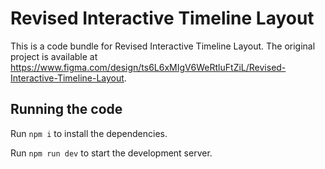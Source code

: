 
  # Revised Interactive Timeline Layout

  This is a code bundle for Revised Interactive Timeline Layout. The original project is available at https://www.figma.com/design/ts6L6xMIgV6WeRtluFtZiL/Revised-Interactive-Timeline-Layout.

  ## Running the code

  Run `npm i` to install the dependencies.

  Run `npm run dev` to start the development server.
  
